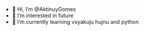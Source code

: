 - 👋 Hi, I’m @AktinuyGomes
- 👀 I’m interested in future
- 🌱 I’m currently learning vsyakuju hujnu and python

<!---
AktinuyGomes/AktinuyGomes is a ✨ special ✨ repository because its `README.md` (this file) appears on your GitHub profile.
You can click the Preview link to take a look at your changes.
--->
